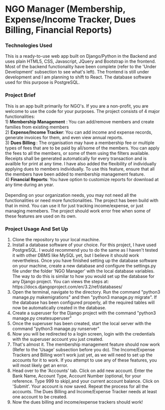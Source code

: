 # NGO Manager (Membership, Expense/Income Tracker, Dues Billing, Financial Reports)

<h3>Technologies Used</h3>
This is a ready-to-use web app built on Django/Python in the Backend and uses plain HTML5, CSS, Javascript, JQuery and Bootstrap in the frontend. Most of the backend functionality have been complete (refer to the 'Under Development' subsection to see what's left). The frontend is still under development and I am planning to shift to React. The database software used for this purpose is PostgreSQL. 

<h3>Project Brief</h3>
This is an app built primarily for NGO's. If you are a non-profit, you are welcome to use the code for your purposes. The project consists of 4 major functionalities:<br>
1) <b>Membership Management</b> : You can add/remove members and create families from existing members <br>
2) <b>Expense/Income Tracker</b>: You can add income and expense records, generate invoices for them, and even view annual reports. <br>
3) <b>Dues Billing </b>: The organisation may have a membership fee or multiple types of fees that are to be paid by all/some of the members. You can apply the fees to all the members, or    some of them using the filters available. Receipts shall be generated automatically for every transaction and is availble for print at any time. I have also added the flexibility of individually applying dues to members individually. To use this feature, ensure that all the members have been added to membership management feature.<br>
4) <b>Financial Reports</b>: You have option to customize reports for download at any time during an year.
<br><br>
Depending on your organization needs, you may not need all the functionalities or need more functionalities. The project has been build with that in mind. You can use it for just tracking income/expense, or just managing memebers. The project should work error free when some of these features are used on its own.
<br>
<h3>Project Usage And Set Up</h3>
<ol> 
 <li> Clone the repository to your local machine.</li>
 <li> Install a database software of your choice. For this project, I have used PostgreSQL. I would recommend you to do the same as I haven't tested it with other DBMS like MySQL yet, but I believe it should work nevertheless. Once you have finished setting up the database software on your machine, create a new database and configure the settings.py file under the folder 'NGO Manager' with the local database variables. The way to do this is similar to how you would set up the database for any Django project. You can views the steps at: https://docs.djangoproject.com/en/3.2/ref/databases/
 <li> Open the terminal, navigate to the directory. Run the command "python3 manage.py makemigrations" and then "python3 manage.py migrate". If the database has been configured properly, all the required tables will now be automatically created in the database.</li>
 <li> Create a superuser for the Django project with the command "python3 manage.py createsuperuser"</li>
 <li> Once the superuser has been created, start the local server with the command "python3 manage.py runserver"</li>
 <li> Now you will be redirected to a login screen, login with the credentials with the superuser account you just created.</li>
 <li> That's almost it. The membership management feature should now work (Refer to the 'Usage' subsection before you do). The Income/Expense Trackers and Billing won't work just yet, as we will need to set up the accounts for it to work. If you attempt to use any of these features, you will most likely get an error.</li>
 <li>Head over to the 'Accounts' tab. Click on add new account. Enter the Bank Name, Account Type, Account Number (optional, for your reference. Type 999 to skip),and your current account balance. Click on 'Submit'. Your account is now saved. Repeat the process for all the accounts. The Dues Billing and Income/Expense Tracker needs at least one account to be created.</li>
 <li> Now the dues billing and income/expense trackers should work!</li>
 
 


